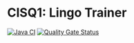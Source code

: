 # CISQ1: Lingo Trainer
[![Java CI](https://github.com/ItsGers8/cisq1-lingo/actions/workflows/build.yml/badge.svg)](https://github.com/ItsGers8/cisq1-lingo/actions/workflows/build.yml)
[![Quality Gate Status](https://sonarcloud.io/api/project_badges/measure?project=ItsGers8_cisq1-lingo&metric=alert_status)](https://sonarcloud.io/dashboard?id=ItsGers8_cisq1-lingo)
